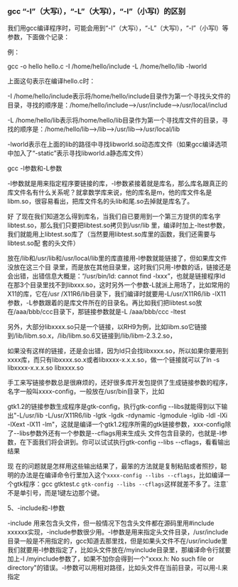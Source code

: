 ### gcc “-I”（大写i），“-L”（大写l），“-l”（小写l）的区别
我们用gcc编译程序时，可能会用到“-I”（大写i），“-L”（大写l），“-l”（小写l）等参数，下面做个记录：

例：

gcc -o hello hello.c -I /home/hello/include -L /home/hello/lib -lworld

上面这句表示在编译hello.c时：

-I /home/hello/include表示将/home/hello/include目录作为第一个寻找头文件的目录，寻找的顺序是：/home/hello/include-->/usr/include-->/usr/local/includ

-L /home/hello/lib表示将/home/hello/lib目录作为第一个寻找库文件的目录，寻找的顺序是：/home/hello/lib-->/lib-->/usr/lib-->/usr/local/lib

 -lworld表示在上面的lib的路径中寻找libworld.so动态库文件（如果gcc编译选项中加入了“-static”表示寻找libworld.a静态库文件）

 gcc -l参数和-L参数

-l参数就是用来指定程序要链接的库，-l参数紧接着就是库名，那么库名跟真正的库文件名有什么关系呢？就拿数学库来说，他的库名是m，他的库文件名是libm.so，很容易看出，把库文件名的头lib和尾.so去掉就是库名了。

好 了现在我们知道怎么得到库名，当我们自已要用到一个第三方提供的库名字libtest.so，那么我们只要把libtest.so拷贝到/usr/lib 里，编译时加上-ltest参数，我们就能用上libtest.so库了（当然要用libtest.so库里的函数，我们还需要与libtest.so配 套的头文件）

放在/lib和/usr/lib和/usr/local/lib里的库直接用-l参数就能链接了，但如果库文件没放在这三个目 录里，而是放在其他目录里，这时我们只用-l参数的话，链接还是会出错，出错信息大概是：“/usr/bin/ld: cannot find -lxxx”，也就是链接程序ld在那3个目录里找不到libxxx.so，这时另外一个参数-L就派上用场了，比如常用的X11的库，它在/usr /X11R6/lib目录下，我们编译时就要用-L/usr/X11R6/lib -lX11参数，-L参数跟着的是库文件所在的目录名。再比如我们把libtest.so放在/aaa/bbb/ccc目录下，那链接参数就是-L /aaa/bbb/ccc -ltest

另外，大部分libxxxx.so只是一个链接，以RH9为例，比如libm.so它链接到/lib/libm.so.x，/lib/libm.so.6又链接到/lib/libm-2.3.2.so，

如果没有这样的链接，还是会出错，因为ld只会找libxxxx.so，所以如果你要用到xxxx库，而只有libxxxx.so.x或者libxxxx-x.x.x.so，做一个链接就可以了ln -s libxxxx-x.x.x.so libxxxx.so

手工来写链接参数总是很麻烦的，还好很多库开发包提供了生成链接参数的程序，名字一般叫xxxx-config，一般放在/usr/bin目录下，比如

gtk1.2的链接参数生成程序是gtk-config，执行gtk-config --libs就能得到以下输出"-L/usr/lib -L/usr/X11R6/lib -lgtk -lgdk -rdynamic -lgmodule -lglib -ldl -lXi -lXext -lX11 -lm"，这就是编译一个gtk1.2程序所需的gtk链接参数，xxx-config除了--libs参数外还有一个参数是--cflags用来生成头 文件包含目录的，也就是-I参数，在下面我们将会讲到。你可以试试执行gtk-config --libs --cflags，看看输出结果

现 在的问题就是怎样用这些输出结果了，最笨的方法就是复制粘贴或者照抄，聪明的办法是在编译命令行里加入这个`xxxx-config --libs --cflags`，比如编译一个gtk程序：gcc gtktest.c `gtk-config --libs --cflags`这样就差不多了。注意`不是单引号，而是1键左边那个键。

5、-include和-I参数

-include 用来包含头文件，但一般情况下包含头文件都在源码里用#include xxxxxx实现，-include参数很少用。-I参数是用来指定头文件目录，/usr/include目录一般是不用指定的，gcc知道去那里找，但是如果头文件不在/usr/include里我们就要用-I参数指定了，比如头文件放在/myinclude目录里，那编译命令行就要加上-I /myinclude参数了，如果不加你会得到一个"xxxx.h: No such file or directory"的错误。-I参数可以用相对路径，比如头文件在当前目录，可以用-I.来指定
